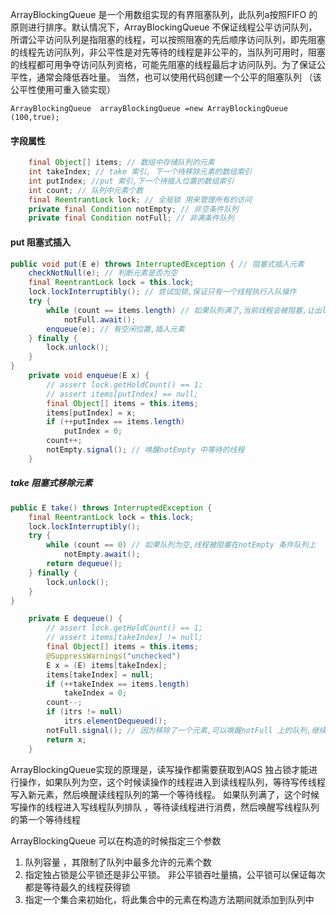 ArrayBlockingQueue  是一个用数组实现的有界阻塞队列，此队列a按照FIFO 的原则进行排序。默认情况下，ArrayBlockingQueue  不保证线程公平访问队列，所谓公平访问队列是指阻塞的线程，可以按照阻塞的先后顺序访问队列，即先阻塞的线程先访问队列，非公平性是对先等待的线程是非公平的，当队列可用时，阻塞的线程都可用争夺访问队列资格，可能先阻塞的线程最后才访问队列。为了保证公平性，通常会降低吞吐量。 当然，也可以使用代码创建一个公平的阻塞队列 （该公平性使用可重入锁实现）

```
ArrayBlockingQueue  arrayBlockingQueue =new ArrayBlockingQueue (100,true);
```

#### 字段属性


```java
    final Object[] items; // 数组中存储队列的元素
    int takeIndex; // take 索引, 下一个待移除元素的数组索引
    int putIndex; //put 索引,下一个待插入位置的数组索引
    int count; // 队列中元素个数
    final ReentrantLock lock; // 全局锁 用来管理所有的访问
    private final Condition notEmpty; // 非空条件队列
    private final Condition notFull; // 非满条件队列
```

#### put 阻塞式插入

```java
public void put(E e) throws InterruptedException { // 阻塞式插入元素
    checkNotNull(e); // 判断元素是否为空
    final ReentrantLock lock = this.lock;
    lock.lockInterruptibly(); // 尝试加锁,保证只有一个线程执行入队操作
    try {
        while (count == items.length) // 如果队列满了,当前线程会被阻塞,让出lock 并在notFull 条件队列中等待被其他线程唤醒
            notFull.await();
        enqueue(e); // 有空闲位置,插入元素
    } finally {
        lock.unlock();
    }
}
    private void enqueue(E x) {
        // assert lock.getHoldCount() == 1;
        // assert items[putIndex] == null;
        final Object[] items = this.items;
        items[putIndex] = x;
        if (++putIndex == items.length)
            putIndex = 0;
        count++;
        notEmpty.signal(); // 唤醒notEmpty 中等待的线程
    }

```

##### take 阻塞式移除元素

```java
public E take() throws InterruptedException {
    final ReentrantLock lock = this.lock;
    lock.lockInterruptibly();
    try {
        while (count == 0) // 如果队列为空,线程被阻塞在notEmpty 条件队列上
            notEmpty.await();
        return dequeue();
    } finally {
        lock.unlock();
    }
}

    private E dequeue() {
        // assert lock.getHoldCount() == 1;
        // assert items[takeIndex] != null;
        final Object[] items = this.items;
        @SuppressWarnings("unchecked")
        E x = (E) items[takeIndex];
        items[takeIndex] = null;
        if (++takeIndex == items.length)
            takeIndex = 0;
        count--;
        if (itrs != null)
            itrs.elementDequeued();
        notFull.signal(); // 因为移除了一个元素,可以唤醒notFull 上的队列,继续put数据
        return x;
    }

```



ArrayBlockingQueue实现的原理是，读写操作都需要获取到AQS 独占锁才能进行操作，如果队列为空，这个时候读操作的线程进入到读线程队列，等待写传线程写入新元素，然后唤醒读线程队列的第一个等待线程。 如果队列满了，这个时候写操作的线程进入写线程队列排队 ，等待读线程进行消费，然后唤醒写线程队列的第一个等待线程

ArrayBlockingQueue 可以在构造的时候指定三个参数

1. 队列容量 ，其限制了队列中最多允许的元素个数
2. 指定独占锁是公平锁还是非公平锁。 非公平锁吞吐量搞，公平锁可以保证每次都是等待最久的线程获得锁
3. 指定一个集合来初始化，将此集合中的元素在构造方法期间就添加到队列中

